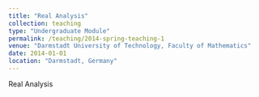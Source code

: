 ```yaml
---
title: "Real Analysis"
collection: teaching
type: "Undergraduate Module"
permalink: /teaching/2014-spring-teaching-1
venue: "Darmstadt University of Technology, Faculty of Mathematics"
date: 2014-01-01
location: "Darmstadt, Germany"
---
```


Real Analysis